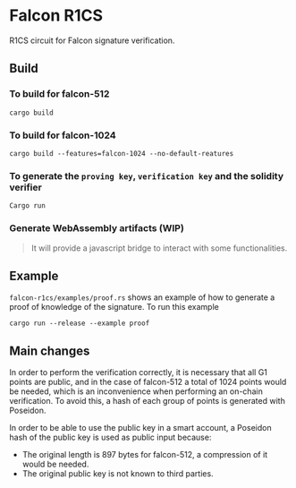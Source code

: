 # Falcon R1CS

R1CS circuit for Falcon signature verification.

## Build

### To build for falcon-512

```
cargo build
```

### To build for falcon-1024

```
cargo build --features=falcon-1024 --no-default-reatures
```

### To generate the `proving key`, `verification key` and the solidity verifier

```
Cargo run
```

### Generate WebAssembly artifacts (WIP)

> It will provide a javascript bridge to interact with some functionalities.

## Example

`falcon-r1cs/examples/proof.rs` shows an example of how to generate a proof of knowledge of the signature. To run this example

```
cargo run --release --example proof
```

## Main changes

In order to perform the verification correctly, it is necessary that all G1 points are public, and in the case of falcon-512 a total of 1024 points would be needed, which is an inconvenience when performing an on-chain verification. To avoid this, a hash of each group of points is generated with Poseidon.

In order to be able to use the public key in a smart account, a Poseidon hash of the public key is used as public input because:

- The original length is 897 bytes for falcon-512, a compression of it would be needed.
- The original public key is not known to third parties.
